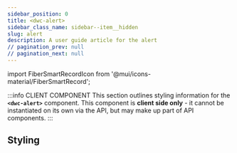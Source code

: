```yaml
---
sidebar_position: 0
title: <dwc-alert>
sidebar_class_name: sidebar--item__hidden
slug: alert
description: A user guide article for the alert
// pagination_prev: null
// pagination_next: null
---
```


import FiberSmartRecordIcon from '@mui/icons-material/FiberSmartRecord';

<DocChip chip='shadow' />

:::info CLIENT COMPONENT
This section outlines styling information for the **`<dwc-alert>`** component. This component is **client side only** - it cannot be instantiated on its own via the API, but may make up part of API components.
:::

## Styling

<TableBuilder name="dwc-alert" />

